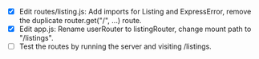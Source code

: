 - [x] Edit routes/listing.js: Add imports for Listing and ExpressError, remove the duplicate router.get("/", ...) route.
- [x] Edit app.js: Rename userRouter to listingRouter, change mount path to "/listings".
- [ ] Test the routes by running the server and visiting /listings.
